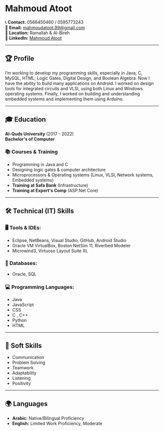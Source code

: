 # Mahmoud Atoot

📞 **Contact:** 0566450460 / 0595773243  
📧 **Email:** mahmoudatoot.99@gmail.com  
📍 **Location:** Ramallah & Al-Bireh  
🔗 **LinkedIn:** [Mahmoud Atoot]([https://www.linkedin.com/in/mahmoud-atoot-18130244/](https://www.linkedin.com/in/mahmoud-atoot-18310b244/)])

---

## 🏆 Profile
I’m working to develop my programming skills, especially in Java, C, MySQL, HTML; Logic Gates, Digital Design, and Boolean Algebra. Now I have the ability to build many applications on Android. I worked on design tools for integrated circuits and VLSI, using both Linux and Windows operating systems. Finally, I worked on building and understanding embedded systems and implementing them using Arduino.

---

## 🎓 Education
**Al-Quds University** (2017 - 2022)  
**Bachelor's of Computer**

### 📚 **Courses & Training**
- Programming in Java and C
- Designing logic gates & computer architecture
- Microprocessors & Operating systems (Linux, VLSI, Network systems, Embedded systems)
- **Training at Safa Bank** (Infrastructure)
- **Training at Expert's Comp** (ASP.Net Core)

---

## 🛠️ Technical (IT) Skills
### **🖥️ Tools & IDEs:**
- Eclipse, NetBeans, Visual Studio, GitHub, Android Studio
- Oracle VM VirtualBox, Boston NetSim 11, Riverbed Modeler
- Microwind3, Virtuoso Layout Suite XL

### **💾 Databases:**
- Oracle, SQL

### **💻 Programming Languages:**
- Java 
- JavaScript
- CSS
- C , C++
- Python
- HTML
---

## 🤝 Soft Skills
- Communication
- Problem Solving
- Teamwork
- Adaptability
- Listening
- Positivity

---

## 🌍 Languages
- **Arabic:** Native/Bilingual Proficiency
- **English:** Limited Work Proficiency, Moderate

